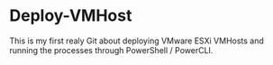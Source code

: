 # Deploy-VMHost
This is my first realy Git about deploying VMware ESXi VMHosts and running the processes through PowerShell / PowerCLI.
